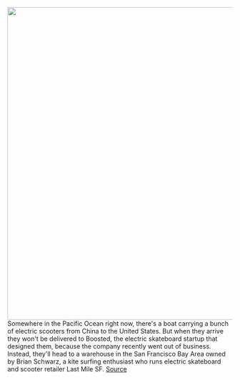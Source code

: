 <img src='https://cdn.vox-cdn.com/thumbor/H1qkgRFx48UQuYEH9z1rVw5SMqI=/0x0:4032x3024/1200x675/filters:focal(1694x1190:2338x1834)/cdn.vox-cdn.com/uploads/chorus_image/image/66703460/IMG_20200420_212300.0.jpg' width='700px' /><br/>
Somewhere in the Pacific Ocean right now, there's a boat carrying a bunch of electric scooters from China to the United States. But when they arrive they won't be delivered to Boosted, the electric skateboard startup that designed them, because the company recently went out of business. Instead, they'll head to a warehouse in the San Francisco Bay Area owned by Brian Schwarz, a kite surfing enthusiast who runs electric skateboard and scooter retailer Last Mile SF.
<a href='https://www.theverge.com/2020/4/24/21233215/boosted-usa-remaining-inventory-site-launch'> Source <a/>
